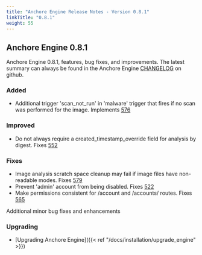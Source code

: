 ```yaml
---
title: "Anchore Engine Release Notes - Version 0.8.1"
linkTitle: "0.8.1"
weight: 55
---
```


## Anchore Engine 0.8.1

Anchore Engine 0.8.1, features, bug fixes, and improvements.  The latest summary can always be found in the Anchore Engine [CHANGELOG](https://github.com/anchore/anchore-engine/blob/master/CHANGELOG.md) on github.


### Added

+ Additional trigger 'scan_not_run' in 'malware' trigger that fires if no scan was performed for the image. Implements [576](https://github.com/anchore/anchore-engine/issues/576)

### Improved

+ Do not always require a created_timestamp_override field for analysis by digest. Fixes [552](https://github.com/anchore/anchore-engine/552) 
 
### Fixes 

+ Image analysis scratch space cleanup may fail if image files have non-readable modes. Fixes [579](https://github.com/anchore/anchore-engine/issues/579)
+ Prevent 'admin' account from being disabled. Fixes [522](https://github.com/anchore/anchore-engine/issues/522)
+ Make permissions consistent for /account and /accounts/<account> routes. Fixes [565](https://github.com/anchore/anchore-engine/issues/565)

Additional minor bug fixes and enhancements

### Upgrading

* [Upgrading Anchore Engine]({{< ref "/docs/installation/upgrade_engine" >}})
